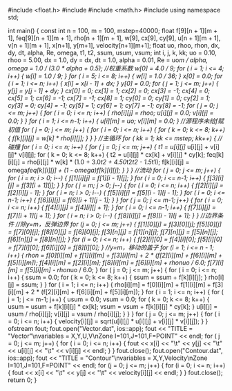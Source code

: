 #include <float.h>
#include <iostream>
#include <math.h>
#include<fstream>
using namespace std;


int main()
{
	const int n = 100, m = 100, mstep=40000;
	float f[9][n + 1][m + 1], feq[9][n + 1][m + 1], rho[n + 1][m + 1], w[9], cx[9], cy[9], u[n + 1][m + 1], v[n + 1][m + 1], x[n+1], y[m+1], velocity[n+1][m+1];
	float uo, rhoo, rhon, dx, dy, dt, alpha, Re, omega, t1, t2, ssum, usum, vsum;
	int i, j, k, kk;
	uo = 0.10, rhoo = 5.00, dx = 1.0, dy = dx, dt = 1.0, alpha = 0.01, Re = uo*m / alpha, omega = 1.0 / (3.0 * alpha + 0.5);
	//权重系数
	w[0] = 4.0 / 9;
	for ( i = 1; i <= 4; i++)
	{
		w[i] = 1.0 / 9;
	}
	for ( i = 5; i <= 8; i++)
	{
		w[i] = 1.0 / 36;
	}
	x[0] = 0.0;
	for ( i = 1; i <= n; i++)
	{
		x[i] = x[i - 1] + dx;
	}
	y[0] = 0.0;
	for ( j = 1; j <= m; j++)
	{
		y[j] = y[j - 1] + dy;
	}
	cx[0] = 0;
	cx[1] = 1;
	cx[2] = 0;
	cx[3] = -1;
	cx[4] = 0;
	cx[5] = 1;
	cx[6] = -1;
	cx[7] = -1;
	cx[8] = 1;
	cy[0] = 0;
	cy[1] = 0;
	cy[2] = 1;
	cy[3] = 0;
	cy[4] = -1;
	cy[5] = 1;
	cy[6] = 1;
	cy[7] = -1;
	cy[8] = -1;
	for ( j = 0; j <= m; j++)
	{
		for ( i = 0; i <= n; i++)
		{
			rho[i][j] = rhoo;
			u[i][j] = 0.0;
			v[i][j] = 0.0;
		}
	}
	for ( i = 1; i <= n-1; i++)
	{
		u[i][m] = uo;
		v[i][m] = 0.0;
	}
	//源程序未给f赋初值
	for ( j = 0; j <= m; j++)
	{
		for ( i = 0; i <= n; i++)
		{
			for ( k = 0; k <= 8; k++)
			{
				f[k][i][j] = w[k] * rho[i][j];
			}
		}
	}
	//主循环
	for ( kk = 1; kk <= mstep; kk++)
	{
		//碰撞
		for ( i = 0; i <= n; i++)
		{
			for ( j = 0; j <= m; j++)
			{
				t1 = u[i][j]* u[i][j] + v[i][j]* v[i][j];
				for ( k = 0; k <= 8; k++)
				{
					t2 = u[i][j] * cx[k] + v[i][j] * cy[k];
					feq[k][i][j] = rho[i][j] * w[k] * (1.0 + 3.0*t2 + 4.50*t2*t2 - 1.5*t1);
					f[k][i][j] = omega*feq[k][i][j] + (1 - omega)*f[k][i][j];
				}
			}
		}
		//流动
		for ( j = 0; j <= m; j++)
		{
			for ( i = n; i > 0; i--)
			{
				f[1][i][j] = f[1][i - 1][j];
			}
			for ( i = 0; i <= n-1; i++)
			{
				f[3][i][j] = f[3][i + 1][j];
			}
		}
		for ( j = m; j > 0; j--)
		{
			for ( i = 0; i <= n; i++)
			{
				f[2][i][j] = f[2][i][j - 1];
			}
			for ( i = n; i > 0; i--)
			{
				f[5][i][j] = f[5][i - 1][j - 1];
			}
			for ( i = 0; i <= n-1; i++)
			{
				f[6][i][j] = f[6][i + 1][j - 1];
			}
		}
		for ( j = 0; j <= m-1; j++)
		{
			for ( i = 0; i <= n; i++)
			{
				f[4][i][j] = f[4][i][j + 1];
			}
			for ( i = 0; i <= n-1; i++)
			{
				f[7][i][j] = f[7][i + 1][j + 1];
			}
			for ( i = n; i > 0; i--)
			{
				f[8][i][j] = f[8][i - 1][j + 1];
			}
		}
		//边界条件
		//除y=m，反弹边界
		for (j = 0; j <= m; j++)
		{
			f[1][0][j] = f[3][0][j];
			f[5][0][j] = f[7][0][j];
			f[8][0][j] = f[6][0][j];
			f[3][n][j] = f[1][n][j];
			f[7][n][j] = f[5][n][j];
			f[6][n][j] = f[8][n][j];
		}
		for (i = 0; i <= n; i++)
		{
			f[2][i][0] = f[4][i][0];
			f[5][i][0] = f[7][i][0];
			f[6][i][0] = f[8][i][0];
		}
		//y=m，移动的盖子
		for (i = 1; i <= n - 1; i++)
		{
			rhon = f[0][i][m] + f[1][i][m] + f[3][i][m] + 2 * (f[2][i][m] + f[6][i][m] + f[5][i][m]);
			f[4][i][m] = f[2][i][m];
			f[8][i][m] = f[6][i][m] + rhon*uo / 6.0;
			f[7][i][m] = f[5][i][m] - rhon*uo / 6.0;
		}
		for ( j = 0; j <= m; j++)
		{
			for ( i = 0; i <= n; i++)
			{
				ssum = 0.0;
				for ( k = 0; k <= 8; k++)
				{
					ssum = ssum + f[k][i][j];
				}
				rho[i][j] = ssum;
			}
		}
		for ( i = 1; i <= n; i++)
		{
			rho[i][m] = f[0][i][m] + f[1][i][m] + f[3][i][m] + 2 * (f[2][i][m] + f[6][i][m] + f[5][i][m]);
		}
		for ( i = 1; i <= n; i++)
		{
			for ( j = 1; j <= m-1; j++)
			{
				usum = 0.0;
				vsum = 0.0;
				for ( k = 0; k <= 8; k++)
				{
					usum = usum + f[k][i][j] * cx[k];
					vsum = vsum + f[k][i][j] * cy[k];
				}
				u[i][j] = usum / rho[i][j];
				v[i][j] = vsum / rho[i][j];
			}
		}
	}
	for ( j = 0; j <= m; j++)
	{
		for ( i = 0; i <= n; i++)
		{
			velocity[i][j] = sqrt(u[i][j] * u[i][j] + v[i][j] * v[i][j]);
		}
	}
	ofstream fout;
	fout.open("Vector.dat", ios::app);
	fout << "TITLE = \"Vector\"\nvariables = X,Y,U,V\nZone I=101,J=101,F=POINT" << endl;
	for ( j = 0; j <= m; j++)
	{
		for ( i = 0; i <= n; i++)
		{
			fout << x[i] << "\t" << y[j] << "\t" << u[i][j] << "\t" << v[i][j] << endl;
		}
	}
	fout.close();
	fout.open("Contour.dat", ios::app);
	fout << "TITLE = \"Contour\"\nvariables = X,Y,Velocity\nZone I=101,J=101,F=POINT" << endl;
	for (j = 0; j <= m; j++)
	{
		for (i = 0; i <= n; i++)
		{
			fout << x[i] << "\t" << y[j] << "\t" << velocity[i][j] << endl;
		}
	}
	fout.close();
	return 0;
}
